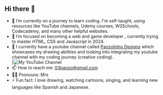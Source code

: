 ## Hi there 👋

<!-- **Panzolinho/Panzolinho** is a ✨ _special_ ✨ repository because its `README.md` (this file) appears on your GitHub profile.-->


- 🔭 I’m currently on a journey to learn coding. I'm self-taught, using resources like YouTube channels, Udemy courses, W3Schools, Codecademy, and many other helpful websites.
- 🌱 I’m focused on becoming a web and game developer , currently trying to master HTML, CSS and Javascript in 2024.
- 👯 I currently have a youtube channel called [Panzolinho Designs](https://youtube.com/@Panzolinhodesigns) which showcases my drawing abilities and looking into integrating my youtube channel with my coding journey (creative coding). <br>[![My YouTube Channel](https://i.ytimg.com/vi/gwsxq3iV2hg/hqdefault.jpg?sqp=-oaymwEcCOADEI4CSFXyq4qpAw4IARUAAIhCGAFwAcABBg==&amp;rs=AOn4CLAvbOya079gsykq_Q825FRkDEYxZQ)
- 📫 How to reach me: 03panzo@gmail.com
- 💍💍 Pronouns: Mrs
- ⚡ Fun fact: I love drawing, watching cartoons, singing, and learning new languages like Spanish and Japanese.

